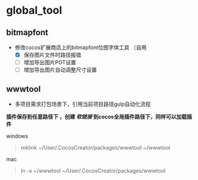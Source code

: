 # global_tool
## bitmapfont ##
- 修改cocos扩展商店上的bitmapfont位图字体工具  （自用
   - [x] 保存图片文件时路径报错
   - [ ] 增加导出图片POT设置
   - [ ] 增加导出图片自动调整尺寸设置
## wwwtool ##  
- 多项目需求打包场景下，引用当前项目路径gulp自动化流程  

**插件保存到任意路径下 ，创建  _软链接_  到cocos全局插件路径下，同样可以加载插件**

windows
>mklink ~/User/.CocosCreator/packages/wwwtool ~/wwwtool  

mac
>ln -s ~/wwwtool ~/User/.CocosCreator/packages/wwwtool  

